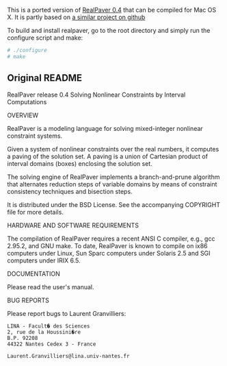 This is a ported version of [RealPaver 0.4](http://pagesperso.lina.univ-nantes.fr/~granvilliers-l/realpaver/) that can be compiled for Mac OS X. It is partly based on [a similar project on github](https://github.com/lcgutierrez/Realpaver-0_4-Mac)

To build and install realpaver, go to the root directory and simply run the configure script and make:

```bash
# ./configure
# make
```


## Original README

RealPaver release 0.4
  Solving Nonlinear Constraints by Interval Computations


OVERVIEW

  RealPaver is a modeling language for solving mixed-integer nonlinear
  constraint systems.

  Given a system of nonlinear constraints over the real numbers, it
  computes a paving of the solution set. A paving is a union of Cartesian
  product of interval domains (boxes) enclosing the solution set.

  The solving engine of RealPaver implements a branch-and-prune algorithm
  that alternates reduction steps of variable domains by means of
  constraint consistency techniques and bisection steps.

  It is distributed under the BSD License. See the accompanying
  COPYRIGHT file for more details.


HARDWARE AND SOFTWARE REQUIREMENTS

  The compilation of RealPaver requires a recent ANSI C compiler,
  e.g., gcc 2.95.2, and GNU make. To date, RealPaver is known to
  compile on ix86 computers under Linux, Sun Sparc computers under
  Solaris 2.5 and SGI computers under IRIX 6.5.


DOCUMENTATION

  Please read the user's manual.


BUG REPORTS

  Please report bugs to Laurent Granvilliers:

    LINA - Facult� des Sciences
    2, rue de la Houssini�re
    B.P. 92208
    44322 Nantes Cedex 3 - France

    Laurent.Granvilliers@lina.univ-nantes.fr
